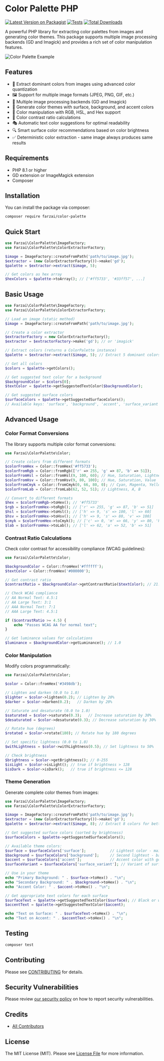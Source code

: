 # Color Palette PHP

[![Latest Version on Packagist](https://img.shields.io/packagist/v/farzai/color-palette.svg?style=flat-square)](https://packagist.org/packages/farzai/color-palette)
[![Tests](https://img.shields.io/github/actions/workflow/status/parsilver/color-palette-php/run-tests.yml?branch=main&label=tests&style=flat-square)](https://github.com/parsilver/color-palette-php/actions/workflows/run-tests.yml)
[![Total Downloads](https://img.shields.io/packagist/dt/farzai/color-palette.svg?style=flat-square)](https://packagist.org/packages/farzai/color-palette)


A powerful PHP library for extracting color palettes from images and generating color themes. This package supports multiple image processing backends (GD and Imagick) and provides a rich set of color manipulation features.

![Color Palette Example](example/output.png)

## Features

- 🎨 Extract dominant colors from images using advanced color quantization
- 🖼️ Support for multiple image formats (JPEG, PNG, GIF, etc.)
- 🔄 Multiple image processing backends (GD and Imagick)
- 🎯 Generate color themes with surface, background, and accent colors
- 🌈 Color manipulation with RGB, HSL, and Hex support
- 📏 Color contrast ratio calculations
- 🎭 Automatic text color suggestions for optimal readability
- 🔍 Smart surface color recommendations based on color brightness
- ✅ Deterministic color extraction - same image always produces same results

## Requirements

- PHP 8.1 or higher
- GD extension or ImageMagick extension
- Composer

## Installation

You can install the package via composer:

```bash
composer require farzai/color-palette
```

## Quick Start

```php
use Farzai\ColorPalette\ImageFactory;
use Farzai\ColorPalette\ColorExtractorFactory;

$image = ImageFactory::createFromPath('path/to/image.jpg');
$extractor = (new ColorExtractorFactory())->make('gd');
$palette = $extractor->extract($image, 5);

// Get colors as hex array
$hexColors = $palette->toArray(); // ['#ff5733', '#33ff57', ...]
```

## Basic Usage

```php
use Farzai\ColorPalette\ImageFactory;
use Farzai\ColorPalette\ColorExtractorFactory;

// Load an image (static method)
$image = ImageFactory::createFromPath('path/to/image.jpg');

// Create a color extractor
$extractorFactory = new ColorExtractorFactory();
$extractor = $extractorFactory->make('gd'); // or 'imagick'

// Extract colors (returns a ColorPalette instance)
$palette = $extractor->extract($image, 5); // Extract 5 dominant colors

// Get all colors
$colors = $palette->getColors();

// Get suggested text color for a background
$backgroundColor = $colors[0];
$textColor = $palette->getSuggestedTextColor($backgroundColor);

// Get suggested surface colors
$surfaceColors = $palette->getSuggestedSurfaceColors();
// Available keys: 'surface', 'background', 'accent', 'surface_variant'
```

## Advanced Usage

### Color Format Conversions

The library supports multiple color format conversions:

```php
use Farzai\ColorPalette\Color;

// Create colors from different formats
$colorFromHex = Color::fromHex('#ff5733');
$colorFromRgb = Color::fromRgb(['r' => 255, 'g' => 87, 'b' => 51]);
$colorFromHsl = Color::fromHsl(9, 100, 60); // Hue, Saturation, Lightness
$colorFromHsv = Color::fromHsv(9, 80, 100); // Hue, Saturation, Value
$colorFromCmyk = Color::fromCmyk(0, 66, 80, 0); // Cyan, Magenta, Yellow, Key
$colorFromLab = Color::fromLab(62, 52, 51); // Lightness, A, B

// Convert to different formats
$hex = $colorFromRgb->toHex(); // '#ff5733'
$rgb = $colorFromHex->toRgb(); // ['r' => 255, 'g' => 87, 'b' => 51]
$hsl = $colorFromHex->toHsl(); // ['h' => 9, 's' => 100, 'l' => 60]
$hsv = $colorFromHex->toHsv(); // ['h' => 9, 's' => 80, 'v' => 100]
$cmyk = $colorFromHex->toCmyk(); // ['c' => 0, 'm' => 66, 'y' => 80, 'k' => 0]
$lab = $colorFromHex->toLab(); // ['l' => 62, 'a' => 52, 'b' => 51]
```

### Contrast Ratio Calculations

Check color contrast for accessibility compliance (WCAG guidelines):

```php
use Farzai\ColorPalette\Color;

$backgroundColor = Color::fromHex('#ffffff');
$textColor = Color::fromHex('#000000');

// Get contrast ratio
$contrastRatio = $backgroundColor->getContrastRatio($textColor); // 21.0

// Check WCAG compliance
// AA Normal Text: 4.5:1
// AA Large Text: 3:1
// AAA Normal Text: 7:1
// AAA Large Text: 4.5:1

if ($contrastRatio >= 4.5) {
    echo "Passes WCAG AA for normal text";
}

// Get luminance values for calculations
$luminance = $backgroundColor->getLuminance(); // 1.0
```

### Color Manipulation

Modify colors programmatically:

```php
use Farzai\ColorPalette\Color;

$color = Color::fromHex('#3498db');

// Lighten and darken (0.0 to 1.0)
$lighter = $color->lighten(0.2); // Lighten by 20%
$darker = $color->darken(0.2);   // Darken by 20%

// Saturate and desaturate (0.0 to 1.0)
$saturated = $color->saturate(0.3);   // Increase saturation by 30%
$desaturated = $color->desaturate(0.3); // Decrease saturation by 30%

// Rotate hue (degrees)
$rotated = $color->rotate(180); // Rotate hue by 180 degrees

// Set specific lightness (0.0 to 1.0)
$withLightness = $color->withLightness(0.5); // Set lightness to 50%

// Check brightness
$brightness = $color->getBrightness(); // 0-255
$isLight = $color->isLight(); // true if brightness > 128
$isDark = $color->isDark();   // true if brightness <= 128
```

### Theme Generation

Generate complete color themes from images:

```php
use Farzai\ColorPalette\ImageFactory;
use Farzai\ColorPalette\ColorExtractorFactory;

$image = ImageFactory::createFromPath('path/to/image.jpg');
$extractor = (new ColorExtractorFactory())->make('gd');
$palette = $extractor->extract($image, 8); // Extract 8 colors for better theme variety

// Get suggested surface colors (sorted by brightness)
$surfaceColors = $palette->getSuggestedSurfaceColors();

// Available theme colors:
$surface = $surfaceColors['surface'];           // Lightest color - main surface
$background = $surfaceColors['background'];     // Second lightest - backgrounds
$accent = $surfaceColors['accent'];             // Accent color with good contrast
$surfaceVariant = $surfaceColors['surface_variant']; // Variant of surface color

// Use in your theme
echo "Primary Background: " . $surface->toHex() . "\n";
echo "Secondary Background: " . $background->toHex() . "\n";
echo "Accent Color: " . $accent->toHex() . "\n";

// Get appropriate text colors for each surface
$surfaceText = $palette->getSuggestedTextColor($surface); // Black or white
$accentText = $palette->getSuggestedTextColor($accent);

echo "Text on Surface: " . $surfaceText->toHex() . "\n";
echo "Text on Accent: " . $accentText->toHex() . "\n";
```

## Testing

```bash
composer test
```

## Contributing

Please see [CONTRIBUTING](CONTRIBUTING.md) for details.

## Security Vulnerabilities

Please review [our security policy](https://github.com/parsilver/color-palette-php/security/policy) on how to report security vulnerabilities.

## Credits

- [All Contributors](https://github.com/parsilver/color-palette-php/contributors)

## License

The MIT License (MIT). Please see [License File](LICENSE.md) for more information.
